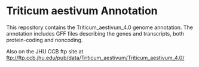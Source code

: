 #  Triticum aestivum Annotation

This repository contains the Triticum_aestivum_4.0 genome annotation. 
The annotation includes GFF files describing the genes and transcripts, both protein-coding and noncoding.

Also on the JHU CCB ftp site at ftp://ftp.ccb.jhu.edu/pub/data/Triticum_aestivum/Triticum_aestivum_4.0/


